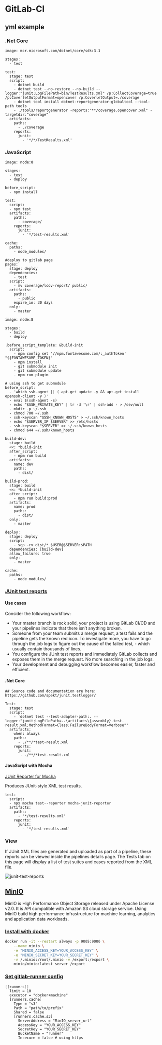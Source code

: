 # GitLab-CI

## yml example

### .Net Core

```text
image: mcr.microsoft.com/dotnet/core/sdk:3.1

stages:
  - test

test:
  stage: test
  script:
    - dotnet build
    - dotnet test --no-restore --no-build --logger:"junit;LogFilePath=bin/TestResults.xml" /p:CollectCoverage=true /p:CoverletOutputFormat=opencover /p:CoverletOutput=./coverage
    - dotnet tool install dotnet-reportgenerator-globaltool --tool-path tools
    - ./tools/reportgenerator -reports:"**/coverage.opencover.xml" -targetdir:"coverage"
  artifacts:
    paths:
      - ./coverage
    reports:
      junit:
        - '*/*/TestResults.xml'
```

### JavaScript

```text
image: node:8

stages:
  - test
  - deploy

before_script:
  - npm install

test:
  script:
  - npm test
  artifacts:
    paths:
      - coverage/
    reports:
      junit:
        - '*/test-results.xml'

cache:
  paths:
    - node_modules/

#deploy to gitlab page
pages:
  stage: deploy
  dependencies:
    - test
  script:
    - mv coverage/lcov-report/ public/
  artifacts:
    paths:
      - public
    expire_in: 30 days
  only:
    - master
```

```text
image: node:8

stages:
  - build
  - deploy

.before_script_template: &build-init
  script:
    - npm config set '//npm.fontawesome.com/:_authToken' "${FONTAWESOME_TOKEN}"
    - npm install
    - git submodule init
    - git submodule update
    - npm run plugin

# using ssh to get submodule
before_script:
  - 'which ssh-agent || ( apt-get update -y && apt-get install openssh-client -y )'
  - eval $(ssh-agent -s)
  - echo "$SSH_PRIVATE_KEY" | tr -d '\r' | ssh-add - > /dev/null
  - mkdir -p ~/.ssh
  - chmod 700 ~/.ssh
  - ssh-keyscan "$SSH_KNOWN_HOSTS" > ~/.ssh/known_hosts
  - echo "$SERVER_IP $SERVER" >> /etc/hosts
  - ssh-keyscan "$SERVER" >> ~/.ssh/known_hosts
  - chmod 644 ~/.ssh/known_hosts

build-dev:
  stage: build
  <<: *build-init
  after_script:
    - npm run build
  artifacts:
    name: dev
    paths:
      - dist/

build-prod:
  stage: build
  <<: *build-init
  after_script:
    - npm run build:prod
  artifacts:
    name: prod
    paths:
      - dist/
  only:
    - master

deploy:
  stage: deploy
  script:
    - scp -rv dist/* $USER@$SERVER:$PATH
  dependencies: [build-dev]
  allow_failure: true
  only:
    - master

cache:
  paths:
    - node_modules/
```

### [JUnit test reports](https://docs.gitlab.com/ee/ci/junit_test_reports.html)

#### Use cases

Consider the following workflow:

* Your master branch is rock solid, your project is using GitLab CI/CD and your pipelines indicate that there isn’t anything broken.
* Someone from your team submits a merge request, a test fails and the pipeline gets the known red icon. To investigate more, you have to go through the job logs to figure out the cause of the failed test, - which usually contain thousands of lines.
* You configure the JUnit test reports and immediately GitLab collects and exposes them in the merge request. No more searching in the job logs.
* Your development and debugging workflow becomes easier, faster and efficient.

#### .Net Core

```text
## Source code and documentation are here: https://github.com/spekt/junit.testlogger/

Test:
  stage: test
  script:
    - 'dotnet test --test-adapter-path:. --logger:"junit;LogFilePath=..\artifacts\{assembly}-test-result.xml;MethodFormat=Class;FailureBodyFormat=Verbose"'
  artifacts:
    when: always
    paths:
      - ./**/*test-result.xml
    reports:
      junit:
       - ./**/*test-result.xml
```

#### JavaScript with Mocha

[JUnit Reporter for Mocha](https://www.npmjs.com/package/mocha-junit-reporter)

Produces JUnit-style XML test results.

```text
test:
  script:
  - npx mocha test--reporter mocha-junit-reporter
  artifacts:
    paths:
      - '*/test-results.xml'
    reports:
      junit:
        - '*/test-results.xml'
```

### View

If JUnit XML files are generated and uploaded as part of a pipeline, these reports can be viewed inside the pipelines details page. The Tests tab on this page will display a list of test suites and cases reported from the XML file.

![junit-test-reports](../.gitbook/assets/junit-test-reports.png)

## [MinIO](https://min.io/)

MinIO is High Performance Object Storage released under Apache License v2.0. It is API compatible with Amazon S3 cloud storage service. Using MinIO build high performance infrastructure for machine learning, analytics and application data workloads.

### [Install with docker](https://docs.min.io/docs/minio-docker-quickstart-guide.html)

```bash
docker run -it --restart always -p 9005:9000 \
    --name minio \
    -e "MINIO_ACCESS_KEY=YOUR_ACCESS_KEY" \
    -e "MINIO_SECRET_KEY=YOUR_SECRET_KEY" \
    -v /.minio:/root/.minio -v /export:/export \
    minio/minio:latest server /export
```

### [Set gitlab-runner config](https://docs.gitlab.com/runner/configuration/autoscale.html#distributed-runners-caching)

```text
[[runners]]
  limit = 10
  executor = "docker+machine"
  [runners.cache]
    Type = "s3"
    Path = "path/to/prefix"
    Shared = false
    [runners.cache.s3]
      ServerAddress = "MinIO_server_url"
      AccessKey = "YOUR_ACCESS_KEY"
      SecretKey = "YOUR_SECRET_KEY"
      BucketName = "runner"
      Insecure = false # using https
```

